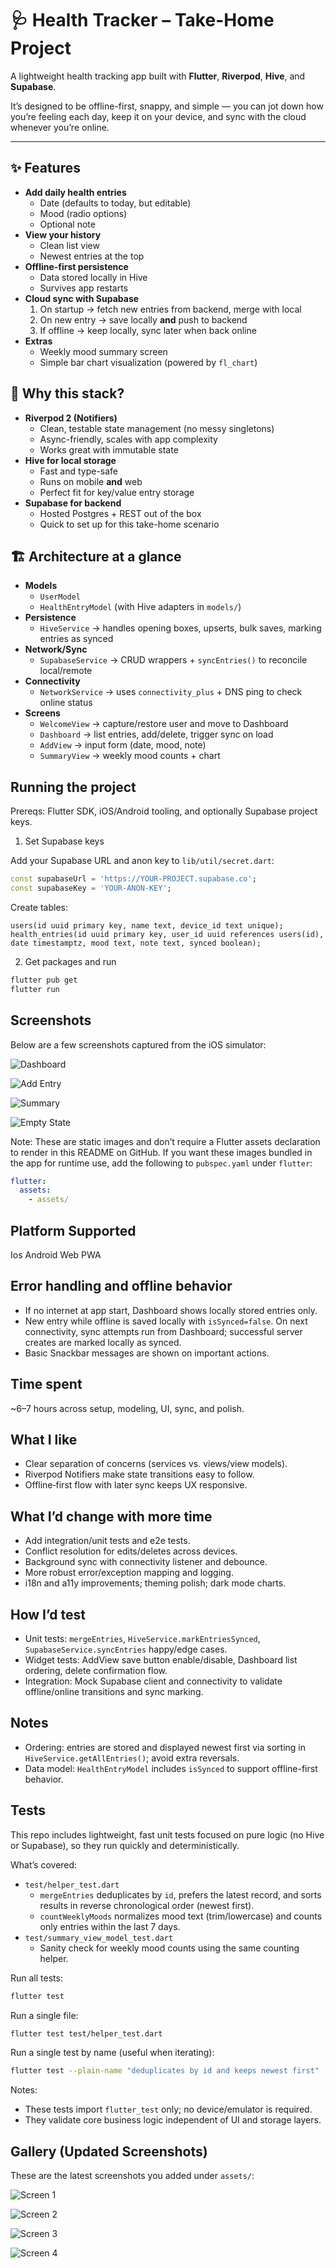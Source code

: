# 🩺 Health Tracker – Take-Home Project

A lightweight health tracking app built with **Flutter**, **Riverpod**, **Hive**, and **Supabase**.

It’s designed to be offline-first, snappy, and simple — you can jot down how you’re feeling each day, keep it on your device, and sync with the cloud whenever you’re online.

---

## ✨ Features

- **Add daily health entries**
  - Date (defaults to today, but editable)
  - Mood (radio options)
  - Optional note
- **View your history**
  - Clean list view
  - Newest entries at the top
- **Offline-first persistence**
  - Data stored locally in Hive
  - Survives app restarts
- **Cloud sync with Supabase**
  1. On startup → fetch new entries from backend, merge with local
  2. On new entry → save locally **and** push to backend
  3. If offline → keep locally, sync later when back online
- **Extras**
  - Weekly mood summary screen
  - Simple bar chart visualization (powered by `fl_chart`)

## 🤔 Why this stack?

- **Riverpod 2 (Notifiers)**
  - Clean, testable state management (no messy singletons)
  - Async-friendly, scales with app complexity
  - Works great with immutable state
- **Hive for local storage**
  - Fast and type-safe
  - Runs on mobile **and** web
  - Perfect fit for key/value entry storage
- **Supabase for backend**
  - Hosted Postgres + REST out of the box
  - Quick to set up for this take-home scenario

## 🏗️ Architecture at a glance

- **Models**
  - `UserModel`
  - `HealthEntryModel` (with Hive adapters in `models/`)
- **Persistence**
  - `HiveService` → handles opening boxes, upserts, bulk saves, marking entries as synced
- **Network/Sync**
  - `SupabaseService` → CRUD wrappers + `syncEntries()` to reconcile local/remote
- **Connectivity**
  - `NetworkService` → uses `connectivity_plus` + DNS ping to check online status
- **Screens**
  - `WelcomeView` → capture/restore user and move to Dashboard
  - `Dashboard` → list entries, add/delete, trigger sync on load
  - `AddView` → input form (date, mood, note)
  - `SummaryView` → weekly mood counts + chart

## Running the project

Prereqs: Flutter SDK, iOS/Android tooling, and optionally Supabase project keys.

1. Set Supabase keys

Add your Supabase URL and anon key to `lib/util/secret.dart`:

```dart
const supabaseUrl = 'https://YOUR-PROJECT.supabase.co';
const supabaseKey = 'YOUR-ANON-KEY';
```

Create tables:

```
users(id uuid primary key, name text, device_id text unique);
health_entries(id uuid primary key, user_id uuid references users(id), date timestamptz, mood text, note text, synced boolean);
```

2. Get packages and run

```bash
flutter pub get
flutter run
```

## Screenshots

Below are a few screenshots captured from the iOS simulator:

<div>

![Dashboard](/assets/Simulator%20Screenshot%20-%20iPhone%2016%20Plus%20-%202025-09-13%20at%2019.00.13.png)

![Add Entry](/assets/Simulator%20Screenshot%20-%20iPhone%2016%20Plus%20-%202025-09-13%20at%2019.00.20.png)

![Summary](/assets/Simulator%20Screenshot%20-%20iPhone%2016%20Plus%20-%202025-09-13%20at%2019.01.03.png)

![Empty State](/assets/Simulator%20Screenshot%20-%20iPhone%2016%20Plus%20-%202025-09-13%20at%2019.01.49.png)

</div>

Note: These are static images and don’t require a Flutter assets declaration to render in this README on GitHub. If you want these images bundled in the app for runtime use, add the following to `pubspec.yaml` under `flutter`:

```yaml
flutter:
  assets:
    - assets/
```

## Platform Supported

Ios
Android
Web
PWA

## Error handling and offline behavior

- If no internet at app start, Dashboard shows locally stored entries only.
- New entry while offline is saved locally with `isSynced=false`. On next connectivity, sync attempts run from Dashboard; successful server creates are marked locally as synced.
- Basic Snackbar messages are shown on important actions.

## Time spent

~6–7 hours across setup, modeling, UI, sync, and polish.

## What I like

- Clear separation of concerns (services vs. views/view models).
- Riverpod Notifiers make state transitions easy to follow.
- Offline‑first flow with later sync keeps UX responsive.

## What I’d change with more time

- Add integration/unit tests and e2e tests.
- Conflict resolution for edits/deletes across devices.
- Background sync with connectivity listener and debounce.
- More robust error/exception mapping and logging.
- i18n and a11y improvements; theming polish; dark mode charts.

## How I’d test

- Unit tests: `mergeEntries`, `HiveService.markEntriesSynced`, `SupabaseService.syncEntries` happy/edge cases.
- Widget tests: AddView save button enable/disable, Dashboard list ordering, delete confirmation flow.
- Integration: Mock Supabase client and connectivity to validate offline/online transitions and sync marking.

## Notes

- Ordering: entries are stored and displayed newest first via sorting in `HiveService.getAllEntries()`; avoid extra reversals.
- Data model: `HealthEntryModel` includes `isSynced` to support offline-first behavior.

## Tests

This repo includes lightweight, fast unit tests focused on pure logic (no Hive or Supabase), so they run quickly and deterministically.

What’s covered:

- `test/helper_test.dart`
  - `mergeEntries` deduplicates by `id`, prefers the latest record, and sorts results in reverse chronological order (newest first).
  - `countWeeklyMoods` normalizes mood text (trim/lowercase) and counts only entries within the last 7 days.
- `test/summary_view_model_test.dart`
  - Sanity check for weekly mood counts using the same counting helper.

Run all tests:

```bash
flutter test
```

Run a single file:

```bash
flutter test test/helper_test.dart
```

Run a single test by name (useful when iterating):

```bash
flutter test --plain-name "deduplicates by id and keeps newest first"
```

Notes:

- These tests import `flutter_test` only; no device/emulator is required.
- They validate core business logic independent of UI and storage layers.

## Gallery (Updated Screenshots)

These are the latest screenshots you added under `assets/`:

<div>

![Screen 1](/assets/1.png)

![Screen 2](/assets/2.png)

![Screen 3](/assets/3.png)

![Screen 4](/assets/4.png)

</div>

